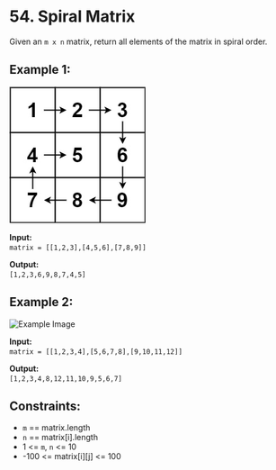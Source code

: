 # 54. Spiral Matrix

Given an `m x n` matrix, return all elements of the matrix in spiral order.

## Example 1:  
![Example Image](SpiralMatrix_Example1.jpg)


**Input:**  
```matrix = [[1,2,3],[4,5,6],[7,8,9]]```  

**Output:**  
```[1,2,3,6,9,8,7,4,5]```

## Example 2:  
![Example Image](SpiralMatrix_Example2.jpg)

**Input:**  
```matrix = [[1,2,3,4],[5,6,7,8],[9,10,11,12]]```

**Output:**  
```[1,2,3,4,8,12,11,10,9,5,6,7]```

 

## Constraints:

- `m` == matrix.length
- `n` == matrix[i].length
- 1 <= `m`, `n` <= 10
- -100 <= matrix[i][j] <= 100
